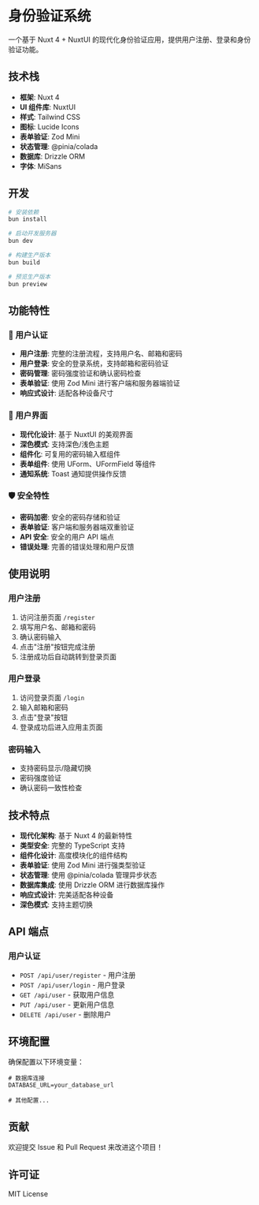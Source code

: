 # 身份验证系统

一个基于 Nuxt 4 + NuxtUI 的现代化身份验证应用，提供用户注册、登录和身份验证功能。

## 技术栈

- **框架**: Nuxt 4
- **UI 组件库**: NuxtUI
- **样式**: Tailwind CSS
- **图标**: Lucide Icons
- **表单验证**: Zod Mini
- **状态管理**: @pinia/colada
- **数据库**: Drizzle ORM
- **字体**: MiSans

## 开发

```bash
# 安装依赖
bun install

# 启动开发服务器
bun dev

# 构建生产版本
bun build

# 预览生产版本
bun preview
```

## 功能特性

### 🔐 用户认证

- **用户注册**: 完整的注册流程，支持用户名、邮箱和密码
- **用户登录**: 安全的登录系统，支持邮箱和密码验证
- **密码管理**: 密码强度验证和确认密码检查
- **表单验证**: 使用 Zod Mini 进行客户端和服务器端验证
- **响应式设计**: 适配各种设备尺寸

### 🎨 用户界面

- **现代化设计**: 基于 NuxtUI 的美观界面
- **深色模式**: 支持深色/浅色主题
- **组件化**: 可复用的密码输入框组件
- **表单组件**: 使用 UForm、UFormField 等组件
- **通知系统**: Toast 通知提供操作反馈

### 🛡️ 安全特性

- **密码加密**: 安全的密码存储和验证
- **表单验证**: 客户端和服务器端双重验证
- **API 安全**: 安全的用户 API 端点
- **错误处理**: 完善的错误处理和用户反馈

## 使用说明

### 用户注册

1. 访问注册页面 `/register`
2. 填写用户名、邮箱和密码
3. 确认密码输入
4. 点击"注册"按钮完成注册
5. 注册成功后自动跳转到登录页面

### 用户登录

1. 访问登录页面 `/login`
2. 输入邮箱和密码
3. 点击"登录"按钮
4. 登录成功后进入应用主页面

### 密码输入

- 支持密码显示/隐藏切换
- 密码强度验证
- 确认密码一致性检查

## 技术特点

- **现代化架构**: 基于 Nuxt 4 的最新特性
- **类型安全**: 完整的 TypeScript 支持
- **组件化设计**: 高度模块化的组件结构
- **表单验证**: 使用 Zod Mini 进行强类型验证
- **状态管理**: 使用 @pinia/colada 管理异步状态
- **数据库集成**: 使用 Drizzle ORM 进行数据库操作
- **响应式设计**: 完美适配各种设备
- **深色模式**: 支持主题切换

## API 端点

### 用户认证

- `POST /api/user/register` - 用户注册
- `POST /api/user/login` - 用户登录
- `GET /api/user` - 获取用户信息
- `PUT /api/user` - 更新用户信息
- `DELETE /api/user` - 删除用户

## 环境配置

确保配置以下环境变量：

```env
# 数据库连接
DATABASE_URL=your_database_url

# 其他配置...
```

## 贡献

欢迎提交 Issue 和 Pull Request 来改进这个项目！

## 许可证

MIT License
